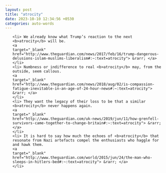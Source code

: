 ```yaml
---
layout: post
title: "atrocity"
date: 2023-10-10 12:34:56 +0530
categories: auto-words
---
```

<ol>

    <li> We already know what Trump’s reaction to the next <b>atrocity</b> will be.
    <a 
    target="_blank" 
    href="http://www.theguardian.com/news/2017/feb/16/trump-dangerous-delusions-islam-muslims-liberalism#:~:text=atrocity"> &rarr; </a>
    </li>
    <li> Numbness or indifference to real <b>atrocity</b> may, from the outside, seem callous.
    <a 
    target="_blank" 
    href="http://www.theguardian.com/news/2018/aug/02/is-compassion-fatigue-inevitable-in-an-age-of-24-hour-news#:~:text=atrocity"> &rarr; </a>
    </li>
    <li> They want the legacy of their loss to be that a similar <b>atrocity</b> never happens again.
    <a 
    target="_blank" 
    href="http://www.theguardian.com/uk-news/2019/jun/11/how-grenfell-survivors-came-together-to-change-britain#:~:text=atrocity"> &rarr; </a>
    </li>
    <li> It is hard to say how much the echoes of <b>atrocity</b> that resonate from Nazi artefacts compel the enthusiasts who haggle for and hawk them.
    <a 
    target="_blank" 
    href="http://www.theguardian.com/world/2015/jun/24/the-man-who-sleeps-in-hitlers-bed#:~:text=atrocity"> &rarr; </a>
    </li>